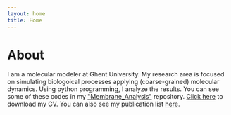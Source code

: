 ```yaml
---
layout: home
title: Home
---
```


# About

I am a molecular modeler at Ghent University. My research area is focused on simulating biologoical processes applying (coarse-grained) molecular dynamics. Using python programming, I analyze the results. You can see some of these codes in my ["Membrane_Analysis"]([https://scholar.google.com/citations?user=gX_JMSoAAAAJ&hl=en](https://github.com/SamanehDavoudi/Membrane_Analysis)) repository. [Click here](/cv.pdf) to download my CV. You can also see my publication list [here](https://scholar.google.com/citations?user=gX_JMSoAAAAJ&hl=en).


